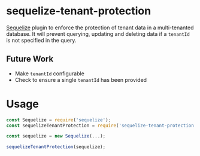 # sequelize-tenant-protection

[Sequelize](https://github.com/sequelize/sequelize) plugin to enforce the protection of tenant data in a multi-tenanted database. It will prevent querying, updating and deleting data if a `tenantId` is not specified in the query.

## Future Work
* Make `tenantId` configurable
* Check to ensure a single `tenantId` has been provided

# Usage

```js
const Sequelize = require('sequelize');
const sequelizeTenantProtection = require('sequelize-tenant-protection');

const sequelize = new Sequelize(...);

sequelizeTenantProtection(sequelize);
